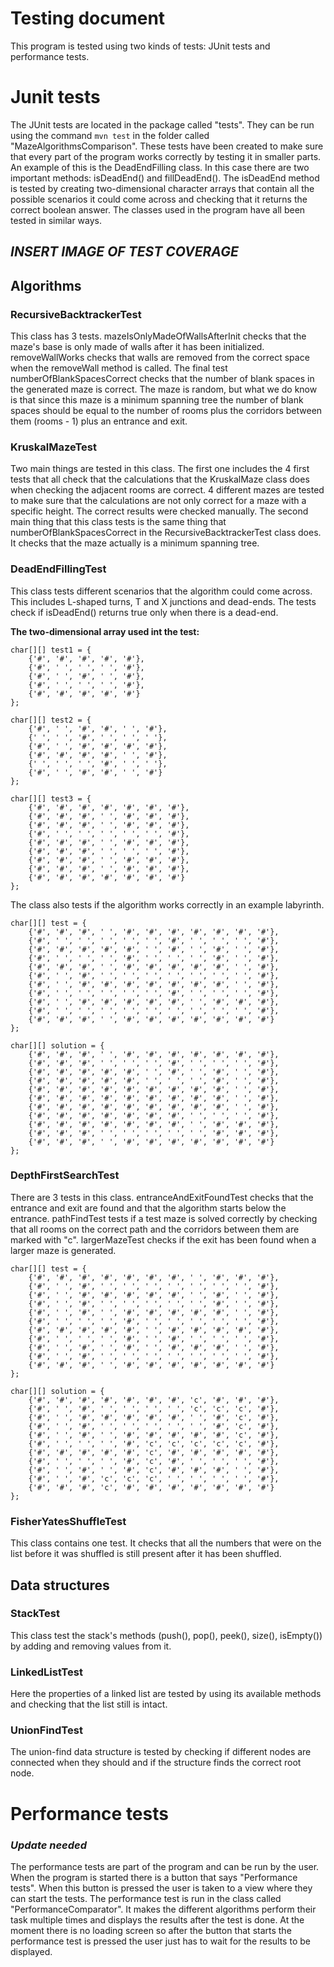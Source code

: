 # Testing document

This program is tested using two kinds of tests: JUnit tests and performance tests.

# Junit tests
The JUnit tests are located in the package called "tests". They can be run using the command `mvn test` in the folder called "MazeAlgorithmsComparison". These tests have been created to make sure that every part of the program works correctly by testing it in smaller parts. An example of this is the DeadEndFilling class. In this case there are two important methods: isDeadEnd() and fillDeadEnd(). The isDeadEnd method is tested by creating two-dimensional character arrays that contain all the possible scenarios it could come across and checking that it returns the correct boolean answer. The classes used in the program have all been tested in similar ways.

## *INSERT IMAGE OF TEST COVERAGE*

## Algorithms

### RecursiveBacktrackerTest
This class has 3 tests. mazeIsOnlyMadeOfWallsAfterInit checks that the maze's base is only made of walls after it has been initialized. removeWallWorks checks that walls are removed from the correct space when the removeWall method is called. The final test numberOfBlankSpacesCorrect checks that the number of blank spaces in the generated maze is correct. The maze is random, but what we do know is that since this maze is a minimum spanning tree the number of blank spaces should be equal to the number of rooms plus the corridors between them (rooms - 1) plus an entrance and exit.

### KruskalMazeTest
Two main things are tested in this class. The first one includes the 4 first tests that all check that the calculations that the KruskalMaze class does when checking the adjacent rooms are correct. 4 different mazes are tested to make sure that the calculations are not only correct for a maze with a specific height. The correct results were checked manually. The second main thing that this class tests is the same thing that numberOfBlankSpacesCorrect in the RecursiveBacktrackerTest class does. It checks that the maze actually is a minimum spanning tree.

### DeadEndFillingTest
This class tests different scenarios that the algorithm could come across. This includes L-shaped turns, T and X junctions and dead-ends.  The tests check if isDeadEnd() returns true only when there is a dead-end.

**The two-dimensional array used int the test:**
```
char[][] test1 = {
    {'#', '#', '#', '#', '#'},
    {'#', ' ', ' ', ' ', '#'},
    {'#', ' ', '#', ' ', '#'},
    {'#', ' ', ' ', ' ', '#'},
    {'#', '#', '#', '#', '#'}
};

char[][] test2 = {
    {'#', ' ', '#', '#', ' ', '#'},
    {' ', ' ', '#', ' ', ' ', ' '},
    {'#', ' ', '#', '#', '#', '#'},
    {'#', '#', '#', '#', ' ', '#'},
    {' ', ' ', ' ', '#', ' ', ' '},
    {'#', ' ', '#', '#', ' ', '#'}
};

char[][] test3 = {
    {'#', '#', '#', '#', '#', '#', '#'},
    {'#', '#', '#', ' ', '#', '#', '#'},
    {'#', '#', '#', ' ', '#', '#', '#'},
    {'#', ' ', ' ', ' ', ' ', ' ', '#'},
    {'#', '#', '#', ' ', '#', '#', '#'},
    {'#', '#', '#', ' ', ' ', ' ', '#'},
    {'#', '#', '#', ' ', '#', '#', '#'},
    {'#', '#', '#', ' ', '#', '#', '#'},
    {'#', '#', '#', '#', '#', '#', '#'}
};
```

The class also tests if the algorithm works correctly in an example labyrinth.

```
char[][] test = {
    {'#', '#', '#', ' ', '#', '#', '#', '#', '#', '#', '#'},
    {'#', ' ', ' ', ' ', ' ', ' ', '#', ' ', ' ', ' ', '#'},
    {'#', '#', '#', '#', '#', ' ', '#', ' ', '#', ' ', '#'},
    {'#', ' ', ' ', ' ', '#', ' ', ' ', ' ', '#', ' ', '#'},
    {'#', '#', '#', ' ', '#', '#', '#', '#', '#', ' ', '#'},
    {'#', ' ', '#', ' ', ' ', ' ', ' ', ' ', ' ', ' ', '#'},
    {'#', ' ', '#', '#', '#', '#', '#', '#', '#', ' ', '#'},
    {'#', ' ', ' ', ' ', ' ', ' ', '#', ' ', ' ', ' ', '#'},
    {'#', ' ', '#', '#', '#', '#', '#', ' ', '#', '#', '#'},
    {'#', ' ', ' ', ' ', ' ', ' ', ' ', ' ', ' ', ' ', '#'},
    {'#', '#', '#', ' ', '#', '#', '#', '#', '#', '#', '#'}
};

char[][] solution = {
    {'#', '#', '#', ' ', '#', '#', '#', '#', '#', '#', '#'},
    {'#', '#', '#', ' ', ' ', ' ', '#', ' ', ' ', ' ', '#'},
    {'#', '#', '#', '#', '#', ' ', '#', ' ', '#', ' ', '#'},
    {'#', '#', '#', '#', '#', ' ', ' ', ' ', '#', ' ', '#'},
    {'#', '#', '#', '#', '#', '#', '#', '#', '#', ' ', '#'},
    {'#', '#', '#', '#', '#', '#', '#', '#', '#', ' ', '#'},
    {'#', '#', '#', '#', '#', '#', '#', '#', '#', ' ', '#'},
    {'#', '#', '#', '#', '#', '#', '#', ' ', ' ', ' ', '#'},
    {'#', '#', '#', '#', '#', '#', '#', ' ', '#', '#', '#'},
    {'#', '#', '#', ' ', ' ', ' ', ' ', ' ', '#', '#', '#'},
    {'#', '#', '#', ' ', '#', '#', '#', '#', '#', '#', '#'}
};
```

### DepthFirstSearchTest
There are 3 tests in this class. entranceAndExitFoundTest checks that the entrance and exit are found and that the algorithm starts below the entrance. pathFindTest tests if a test maze is solved correctly by checking that all rooms on the correct path and the corridors between them are marked with "c". largerMazeTest checks if the exit has been found when a larger maze is generated.
```
char[][] test = {
    {'#', '#', '#', '#', '#', '#', '#', ' ', '#', '#', '#'},
    {'#', ' ', '#', ' ', ' ', ' ', ' ', ' ', ' ', ' ', '#'},
    {'#', ' ', '#', '#', '#', '#', '#', ' ', '#', ' ', '#'},
    {'#', ' ', '#', ' ', ' ', ' ', ' ', ' ', '#', ' ', '#'},
    {'#', ' ', '#', ' ', '#', '#', '#', '#', '#', ' ', '#'},
    {'#', ' ', ' ', ' ', '#', ' ', ' ', ' ', ' ', ' ', '#'},
    {'#', '#', '#', '#', '#', ' ', '#', '#', '#', '#', '#'},
    {'#', ' ', ' ', ' ', '#', ' ', '#', ' ', ' ', ' ', '#'},
    {'#', ' ', '#', ' ', '#', ' ', '#', '#', '#', ' ', '#'},
    {'#', ' ', '#', ' ', ' ', ' ', ' ', ' ', ' ', ' ', '#'},
    {'#', '#', '#', ' ', '#', '#', '#', '#', '#', '#', '#'}
};

char[][] solution = {
    {'#', '#', '#', '#', '#', '#', '#', 'c', '#', '#', '#'},
    {'#', ' ', '#', ' ', ' ', ' ', ' ', 'c', 'c', 'c', '#'},
    {'#', ' ', '#', '#', '#', '#', '#', ' ', '#', 'c', '#'},
    {'#', ' ', '#', ' ', ' ', ' ', ' ', ' ', '#', 'c', '#'},
    {'#', ' ', '#', ' ', '#', '#', '#', '#', '#', 'c', '#'},
    {'#', ' ', ' ', ' ', '#', 'c', 'c', 'c', 'c', 'c', '#'},
    {'#', '#', '#', '#', '#', 'c', '#', '#', '#', '#', '#'},
    {'#', ' ', ' ', ' ', '#', 'c', '#', ' ', ' ', ' ', '#'},
    {'#', ' ', '#', ' ', '#', 'c', '#', '#', '#', ' ', '#'},
    {'#', ' ', '#', 'c', 'c', 'c', ' ', ' ', ' ', ' ', '#'},
    {'#', '#', '#', 'c', '#', '#', '#', '#', '#', '#', '#'}
};
```

### FisherYatesShuffleTest
This class contains one test. It checks that all the numbers that were on the list before it was shuffled is still present after it has been shuffled.

## Data structures
### StackTest
This class test the stack's methods (push(), pop(), peek(), size(), isEmpty()) by adding and removing values from it.

### LinkedListTest
Here the properties of a linked list are tested by using its available methods and checking that the list still is intact.

### UnionFindTest
The union-find data structure is tested by checking if different nodes are connected when they should and if the structure finds the correct root node.


# Performance tests
### *Update needed*

The performance tests are part of the program and can be run by the user. When the program is started there is a button that says "Performance tests". When this button is pressed the user is taken to a view where they can start the tests. The performance test is run in the class called "PerformanceComparator". It makes the different algorithms perform their task multiple times and displays the results after the test is done. At the moment there is no loading screen so after the button that starts the performance test is pressed the user just has to wait for the results to be displayed.